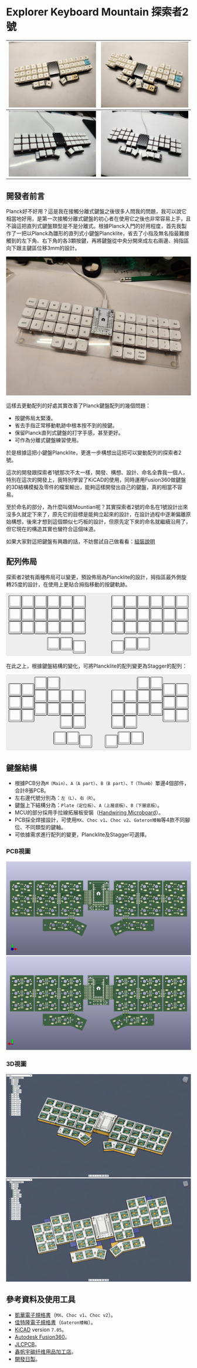 # Explorer Keyboard Mountain 探索者2號
 

|![default-layout-mx](pic/default-layout-mx.jpg)|![stagger-layout-mx](pic/stagger-layout-mx.jpg)|
|--|--|
|![default-layout-choc](pic/default-layout-choc.jpg)|![stagger-layout-choc](pic/stagger-layout-choc.jpg)|
## 開發者前言

Planck好不好用？這是我在接觸分離式鍵盤之後很多人問我的問題，我可以說它相當地好用，是第一次接觸分離式鍵盤的初心者在使用它之後也非常容易上手，且不論這把直列式鍵盤類型是不是分離式。根據Planck入門的好用程度，首先我製作了一把以Planck為雛形的直列式小鍵盤Plancklite，省去了小指及無名指最難接觸到的左下角、右下角的各3顆按鍵，再將鍵盤從中央分開來成左右兩邊、拇指區向下跟主鍵區位移3mm的設計。

![plancklite](pic/plancklite.jpg)

這樣去更動配列的好處其實改善了Planck鍵盤配列的幾個問題：

- 按鍵佈局太緊湊。
- 省去手指正常移動軌跡中根本按不到的按鍵。
- 保留Planck直列式鍵盤的打字手感，甚至更好。
- 可作為分離式鍵盤練習使用。

於是根據這把小鍵盤Plancklite，更進一步構想出這把可以變動配列的探索者2號。

這次的開發跟探索者1號那次不太一樣，開發、構想、設計、命名全靠我一個人，特別在這次的開發上，我特別學習了KiCAD的使用，同時運用Fusion360做鍵盤的3D結構模擬及零件的檔案輸出，能夠這樣開發出自己的鍵盤，真的相當不容易。

至於命名的部分，為什麼叫做Mountian呢？其實探索者2號的命名在1號設計出來沒多久就定下來了，原先它的目標是能夠立起來的設計，在設計過程中逐漸偏離原始構想，後來才想到這個類似七巧板的設計，但原先定下來的命名就繼續沿用了，但它現在的構造其實也蠻符合這個味道。

如果大家對這把鍵盤有興趣的話，不妨嘗試自己做看看：[組裝說明](guide.md)

## 配列佈局

探索者2號有兩種佈局可以變更，預設佈局為Plancklite的設計，拇指區最外側旋轉25度的設計，在使用上更貼合拇指移動的按鍵軌跡。

![Plancklite](pic/layout-default.png)

在此之上，根據鍵盤結構的變化，可將Plancklite的配列變更為Stagger的配列：

![mountain](pic/layout-stagger.png)

## 鍵盤結構

- 根據PCB分為`M（Main）`、`A（A part）`、`B（B part）`、`T（Thumb）`單邊4個部件，合計8張PCB。
- 左右邊代號分別為：`左（L）`、`右（R）`。
- 鍵盤上下結構分為：`Plate（定位板）`、`A（上層底板）`、`B（下層底板）`。
- MCU的部分採用手拉線拓展板安裝（[Handwiring Microboard](https://github.com/DreaM117er/Handwiring-Microboard)）。
- PCB採全焊接設計，可使用`MX`、`Choc v1`、`Choc v2`、`Gateron矮軸`等4款不同腳位、不同類型的鍵軸。
- 可依據需求進行配列的變更，Plancklite及Stagger可選擇。

### PCB視圖

![PCB-F](pic/pcb-layout-front.png)
![PCB-B](pic/pcb-layout-back.png)

### 3D視圖

![default](pic/fusion360-layout-default.png)
![stagger](pic/fusion360-layout-stagger.png)

## 參考資料及使用工具

- [凱華電子規格書](https://www.kailh.net/pages/product-datasheet)（`MX`、`Choc v1`、`Choc v2`）。
- [佳特隆電子規格書](https://www.gateron.co/products/gateron-low-profile-mechanical-switch-set)（`Gateron矮軸`）。
- [KiCAD](https://www.kicad.org/) version `7.05`。
- [Autodesk Fusion360](https://www.autodesk.com/products/fusion-360/overview?term=1-YEAR&tab=subscription)。
- [JLCPCB](https://jlcpcb.com/)。
- [鑫帆宇碳纤维用品加工店](https://shop73091441.taobao.com/?spm=a1z10.1-c-s.0.0.3530f19cYKPwZf)。
- [開發日製](log.md)。